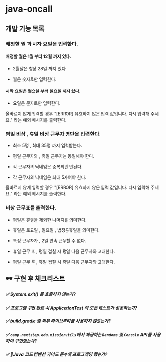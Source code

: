 # java-oncall

## 개발 기능 목록

### 배정할 월 과 시작 요일을 입력한다.

#### 배정할 월은 1월 부터 12월 까지 있다.

- 2월달은 항상 28일 까지 있다.

- 월은 숫자로만 입력한다.

#### 시작 요일은 월요일 부터 일요일 까지 있다.

- 요일은 문자로만 입력한다.

올바르지 않게 입력할 경우 "[ERROR] 유효하지 않은 입력 값입니다. 다시 입력해 주세요." 라는 예외 메시지를 출력한다.

### 평일 비상 , 휴일 비상 근무자 명단을 입력한다.

- 최소 5명 , 최대 35명 까지 입력받는다.

- 평일 근무자와 , 휴일 근무자는 동일해야 한다.

- 각 근무자의 닉네임은 중복되면 안된다.

- 각 근무자의 닉네임은 최대 5자여야 한다.

올바르지 않게 입력할 경우 "[ERROR] 유효하지 않은 입력 값입니다. 다시 입력해 주세요." 라는 예외 메시지를 출력한다.

### 비상 근무표를 출력한다.

- 평일은 휴일을 제외한 나머지를 의미한다.

- 휴일은 토요일 , 일요일 , 법정공휴일을 의미한다.

- 특정 근무자가 , 2일 연속 근무할 수 없다.

- 휴일 근무 후 , 평일 겹칠 시 평일 다음 근무자와 교대한다.

- 평일 근무 후 , 휴일 겹칠 시 휴일 다음 근무자와 교대한다.

## 🕶️ 구현 후 체크리스트

##### ✅ System.exit() 를 호출하지 않는가?

##### ✅ 프로그램 구현 완료 시 ApplicationTest 의 모든 테스트가 성공하는가?

##### ✅ build.gradle 및 외부 라이브러리를 사용하지 않았는가?

##### ✅ `camp.nextstep.edu.missionutils`에서 제공하는 `Randoms` 및 `Console` API를 사용하여 구현했는가?

##### ✅ Java 코드 컨벤션 가이드 준수해 프로그래밍 했는가?
